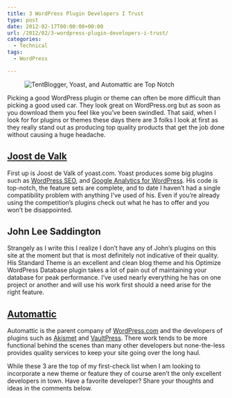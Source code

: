 ```yaml
---
title: 3 WordPress Plugin Developers I Trust
type: post
date: 2012-02-17T00:00:00+00:00
url: /2012/02/3-wordpress-plugin-developers-i-trust/
categories:
  - Technical
tags:
  - WordPress

---
```

<div class="wp-block-image">
  <figure class="aligncenter"><img decoding="async" src="/images/2012/02/Great-WordPress-Developers.jpg" alt="TentBlogger, Yoast, and Automattic are Top Notch" class="wp-image-3921" title="Great WordPress Developers" /></figure>
</div>

Picking a good WordPress plugin or theme can often be more difficult than picking a good used car. They look great on WordPress.org but as soon as you download them you feel like you’ve been swindled. That said, when I look for for plugins or themes these days there are 3 folks I look at first as they really stand out as producing top quality products that get the job done without causing a huge headache.

## <a title="Yoast" href="http://yoast.com" target="_blank" rel="noopener noreferrer">Joost de Valk</a>

First up is Joost de Valk of yoast.com. Yoast produces some big plugins such as <a title="WordPress SEO" href="http://yoast.com/wordpress/seo/" target="_blank" rel="noopener noreferrer">WordPress SEO</a>, and <a title="Google Analytics for WordPress" href="http://yoast.com/wordpress/google-analytics/" target="_blank" rel="noopener noreferrer">Google Analytics for WordPress</a>. His code is top-notch, the feature sets are complete, and to date I haven’t had a single compatibility problem with anything I’ve used of his. Even if you’re already using the competition’s plugins check out what he has to offer and you won’t be&nbsp;disappointed.

## John Lee Saddington

Strangely as I write this I realize I don’t have any of John’s plugins on this site at the moment but that is most definitely not indicative of their quality. His Standard Theme is an excellent and clean blog theme and his Optimize WordPress Database plugin takes a lot of pain out of maintaining your database for peak performance. I’ve used nearly everything he has on one project or another and will use his work first should a need arise for the right feature.

## <a title="Auttomatic" href="http://automattic.com/" target="_blank" rel="noopener noreferrer">Automattic</a>

Automattic is the parent company of <a title="WordPress.com" href="http://www.wordpress.com" target="_blank" rel="noopener noreferrer">WordPress.com</a> and the developers of plugins such as <a title="Akismet" href="http://wordpress.org/extend/plugins/akismet/" target="_blank" rel="noopener noreferrer">Akismet</a> and <a title="Vaultpress" href="http://vaultpress.com/" target="_blank" rel="noopener noreferrer">VaultPress</a>. There work tends to be more functional behind the scenes than many other developers but none-the-less provides quality services to keep your site going over the long haul.

While these 3 are the top of my first-check list when I am looking to incorporate a new theme or feature they of course aren’t the only excellent developers in town. Have a favorite developer? Share your thoughts and ideas in the comments below.